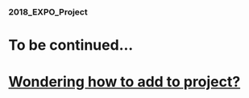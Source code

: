### 2018_EXPO_Project
# To be continued...
# [Wondering how to add to project?](http://www.studica.com/blog/how-to-setup-github-with-unity-step-by-step-instructions)
